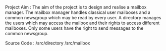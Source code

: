 Project Aim : The aim of the project is to design and realise a mailbox manager. The mailbox manager handles classical user mailboxes and a common newsgroup which may be read by every user. A directory manages the users which may access the mailbox and their rights to access different mailboxes. Only some users have the right to send messages to the common newsgroup.

Source Code : /src/directory
/src/mailbox